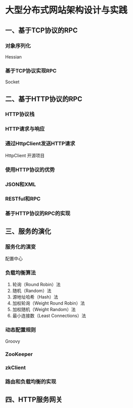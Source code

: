 # 大型分布式网站架构设计与实践

## 一、基于TCP协议的RPC

### 对象序列化

Hessian

### 基于TCP协议实现RPC

Socket

## 二、基于HTTP协议的RPC

### HTTP协议栈

### HTTP请求与响应

### 通过HttpClient发送HTTP请求

HttpClient 开源项目

### 使用HTTP协议的优势

### JSON和XML

### RESTful和RPC

### 基于HTTP协议的RPC的实现

## 三、服务的演化

### 服务化的演变

配置中心

### 负载均衡算法

1. 轮询（Round Robin）法
2. 随机（Random）法
3. 源地址哈希（Hash）法
4. 加权轮询（Weight Round Robin）法
5. 加权随机（Weight Random）法
6. 最小连接数（Least Connections）法

### 动态配置规则

Groovy

### ZooKeeper

### zkClient

### 路由和负载均衡的实现

## 四、HTTP服务网关